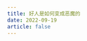 ```yaml
---
title: 好人是如何变成恶魔的
date: 2022-09-19
article: false
---
```


<PDF url="https://www.deadly-exception.icu:7779/pdf/%E5%BF%83%E7%90%86%E5%AD%A6/%E5%A5%BD%E4%BA%BA%E6%98%AF%E5%A6%82%E4%BD%95%E5%8F%98%E6%88%90%E6%81%B6%E9%AD%94%E7%9A%84.pdf" height="880px"/>
